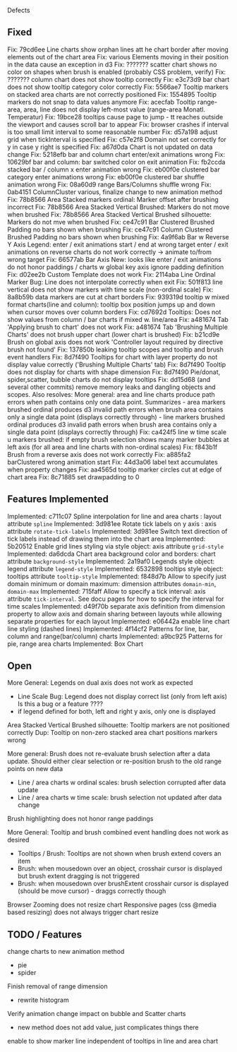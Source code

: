 Defects

Fixed
-----

Fix: 79cd6ee Line charts show orphan lines att he chart border after moving elements out of the chart area
Fix: various Elements moving in their position in the data cause an exception in d3
Fix: ??????? scatter chart shows no color on shapes when brush is enabled (probably CSS problem, verify)
Fix: ??????? column chart does not show tooltip correctly
Fix: e3c73d9 bar chart does not show tooltip category color correctly
Fix: 5566ae7 Tooltip markers on stacked area charts are not correctly positioned
Fix: 1554895 Tooltip markers do not snap to data values anymore
Fix: acecfab Tooltip range-area, area, line does not display left-most value (range-area Monatl. Temperatur)
Fix: 19bce28 tooltips cause page to jump - tt reaches outside the viewport and causes scroll bar to appear
Fix: browser crashes if interval is too small limit interval to some reasonable number
Fix: d57a198 adjust grid when tickInterval is specified
Fix: c57e2f8 Domain not set correctly for y in case y right is specified
Fix: a67d0da Chart is not updated on data change
Fix: 5218efb bar and column chart enter/exit animations wrong
Fix: 10629bf bar and column: bar switched color on exit animation
Fix: fb2ccda stacked bar / column x enter animation wrong
Fix: eb00f0e clustered bar category enter animations wrong
Fix: eb00f0e clustered bar shuffle animation wrong
Fix: 08a60d9 range Bars/Columns shuffle wrong
Fix: 0ab4151 ColumnCluster various, finalize change to new animation method
Fix: 78b8566 Area Stacked markers ordinal: Marker offset after brushing incorrect
Fix: 78b8566 Area Stacked Vertical Brushed: Markers do not move when brushed
Fix: 78b8566 Area Stacked Vertical Brushed silhouette: Markers do not mve when brushed
Fix: ce47c91 Bar Clustered Brushed Padding no bars shown when brushing
Fix: ce47c91 Column Clustered Brushed Padding no bars shown when brushing
Fix: 4a9f6ab Bar w Reverse Y Axis Legend: enter / exit animations start / end at wrong target enter / exit animations on reverse charts do not work correctly                                                                                                  -> animate to/from wrong target
Fix: 66577ab Bar Axis New: looks like enter / exit animations do not honor paddings / charts w global key axis ignore padding definition
Fix: d02ee2b Custom Template does not work
Fix: 2114aba Line Ordinal Marker Bug: Line does not interpolate correctly when exit
Fix: 501f813 line vertical does not show markers with time scale (non-ordinal scale)
Fix: 8a8b59b data markers are cut at chart borders
Fix: 939319d tooltip w mixed format charts(line and column): tooltip box position jumps up and down when cursor moves over column borders
Fix: cd7692d Tooltips: Does not show values from column / bar charts if mixed w. line/area
Fix: a481674 Tab 'Applying brush to chart' does not work
Fix: a481674 Tab 'Brushing Multiple Charts' does not brush upper chart (lower chart is brushed)
Fix: b21cd9e Brush on global axis does not work 'Controller layout required by directive brush not found'
Fix: 137850b leaking tooltip scopes and tooltip and brush event handlers
Fix: 8d7f490 Tooltips for chart with layer property do not display value correctly ('Brushing Multiple Charts' tab)
Fix: 8d7f490 Tooltip does not display for charts with shape dimension
Fix: 8d7f490 Pie/donat, spider,scatter, bubble charts do not display tooltips
Fix: dd15d68 (and several other commits) remove memory leaks and dangling objects and scopes. Also resolves:
    More general: area and line charts produce path errors when path contains only one data point. Summarizes
    - area markers brushed ordinal produces d3 invalid path errors when brush area contains only a single data point (displays correctly through)
    - line markers brushed ordinal produces d3 invalid path errors when brush area contains only a single data point (displays correctly through)
Fix: ca424f5 line w time scale u markers brushed: if empty brush selection shows many marker bubbles at left axis (for all area and line charts with non-ordinal scales)
Fix: f843b1f Brush from a reverse axis does not work correctly
Fix: a885fa2 barClustered wrong animation start
Fix: 44d3a06 label text accumulates when property changes
Fix: aa4565d tooltip marker circles cut at edge of chart area
Fix: 8c71885 set drawpadding to 0



Features Implemented
--------------------

Implemented: c711c07 Spline interpolation for line and area charts : layout attribute `spline`
Implemented: 3d981ee Rotate tick labels on y axis : axis attribute `rotate-tick-labels`
Implemented: 3d981ee Switch text direction of tick labels instead of drawing them into the chart area
Implemented: 5b20512 Enable grid lines styling via style object: axis attribute `grid-style`
Implemented: da6dcda Chart area background color and borders: chart attribute `background-style`
Implemented: 2a19af0 Legends style object: legend attribute `legend-style`
Implemented: 6532898 tooltips style object: tooltips attribute `tooltip-style`
Implemented: f848d7b Allow to specify just domain minimum or domain maximum: dimension attributes `domain-min`, `domain-max`
Implemented: 715faff Allow to specify a tick interval: axis attribute `tick-interval`. See docu pages for how to specify the interval for time scales
Implemented: d49f70b separate axis definition from dimension property to allow axis and domain sharing between layouts while allowing separate properties for each layout
Implemented: e06442a enable line chart line styling (dashed lines)
Implemented: 4f14cf2 Patterns for line, bar, column and range(bar/column) charts
Implemented: a9bc925 Patterns for pie, range area charts
Implemented: Box Chart

Open
----
More General: Legends on dual axis does not work as expected
- Line Scale Bug: Legend does not display correct list (only from left axis) Is this a bug or a feature ????
- if legend defined for both, left and right y axis, only one is displayed

Area Stacked Vertical Brushed silhouette: Tooltip markers are not positioned correctly
Dup: Tooltip on non-zero stacked area chart positions markers wrong

More general: Brush does not re-evaluate brush selection after a data update. Should either clear selection or re-position brush to the old range points on new data
- Line / area charts w ordinal scales: brush selection corrupted after data update
- Line / area charts w time scale: brush selection not updated after data change

Brush highlighting does not honor range paddings

More General: Tooltip and brush combined event handling does not work as desired
- Tooltips / Brush: Tooltips are not shown when brush extend covers an item
- Brush: when mousedown over an object, crosshair cursor is displayed but brush extent dragging is not triggered
- Brush: when mousedown over brushExtent crosshair cursor is displayed (should be move cursor) - draggs correctly though

Browser Zooming does not resize chart
Responsive pages (css @media based resizing) does not always trigger chart resize




TODO / Features
---------------

change charts to new animation method

- pie
- spider

Finish removal of range dimension
- rewrite histogram

Verify animation change impact on bubble and Scatter charts
- new method does not add value, just complicates things there

enable to show marker line independent of tooltips in line and area chart
